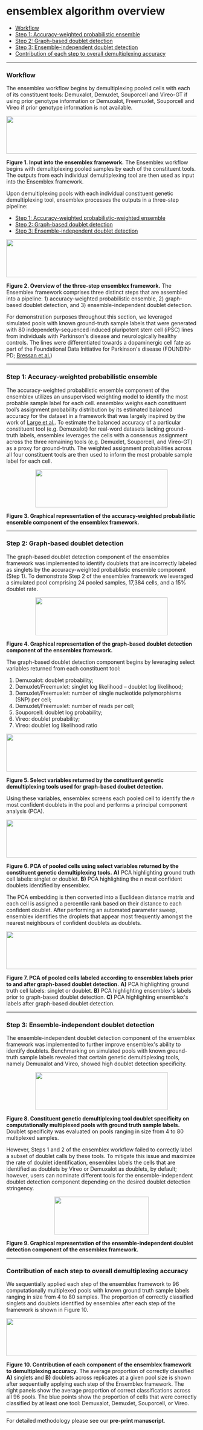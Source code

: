 # ensemblex algorithm overview

- [Workflow](#workflow)
- [Step 1: Accuracy-weighted probabilistic ensemble](#step-1-accuracy-weighted-probabilistic-ensemble)
- [Step 2: Graph-based doublet detection](#step-2-graph-based-doublet-detection)
- [Step 3: Ensemble-independent doublet detection](#step-3-ensemble-independent-doublet-detection)
- [Contribution of each step to overall demultiplexing accuracy](#contribution-of-each-step-to-overall-demultiplexing-accuracy)

 - - - -
### Workflow

The ensemblex workflow begins by demultiplexing pooled cells with each of its constituent tools: Demuxalot, Demuxlet, Souporcell and Vireo-GT if using prior genotype information or Demuxalot, Freemuxlet, Souporcell and Vireo if prior genotype information is not available.

 <p align="center">
 <img src="https://github.com/neurobioinfo/ensemblex/assets/97498007/e1ddc937-4f9e-4982-9873-066a71f70a1c" width="650" height="100">
 </p>

 **Figure 1. Input into the ensemblex framework.**  The Ensemblex workflow begins with demultiplexing pooled samples by each of the constituent tools. The outputs from each individual demultiplexing tool are then used as input into the Ensemblex framework. 

Upon demultiplexing pools with each individual constituent genetic demultiplexing tool, ensemblex processes the outputs in a three-step pipeline:

- [Step 1: Accuracy-weighted probabilistic-weighted ensemble](#step-1-accuracy-weighted-probabilistic-ensemble)
- [Step 2: Graph-based doublet detection](#step-2-graph-based-doublet-detection)
- [Step 3: Ensemble-independent doublet detection](#step-3-ensemble-independent-doublet-detection)

 <p align="center">
 <img src="https://github.com/neurobioinfo/ensemblex/assets/97498007/f7c20bc9-95cf-46d4-8694-e90e3801b8fc" width="650" height="100">
 </p>

**Figure 2. Overview of the three-step ensemblex framework.**  The Ensemblex framework comprises three distinct steps that are assembled into a pipeline: 1) accuracy-weighted probabilistic ensemble, 2) graph-based doublet detection, and 3) ensemble-independent doublet detection.

For demonstration purposes throughout this section, we leveraged simulated pools with known ground-truth sample labels that were generated with 80 independetly-sequenced induced pluripotent stem cell (iPSC) lines from individuals with Parkinson's disease and neurologically healthy controls. The lines were differentiated towards a dopaminergic cell fate as part of the Foundational Data Initiative for Parkinson's disease (FOUNDIN-PD; [Bressan et al.](https://www.cell.com/cell-genomics/pdf/S2666-979X(23)00017-4.pdf))

 - - - -

### Step 1: Accuracy-weighted probabilistic ensemble
The accuracy-weighted probabilistic ensemble component of the ensemblex  utilizes an unsupervised weighting model to identify the most probable sample label for each cell. ensemblex weighs each constituent tool’s assignment probability distribution by its estimated balanced accuracy for the dataset in a framework that was largely inspired by the work of [Large et al.](https://link.springer.com/article/10.1007/s10618-019-00638-y). To estimate the balanced accuracy of a particular constituent tool (e.g. Demuxalot) for real-word datasets lacking ground-truth labels, ensemblex leverages the cells with a consensus assignment across the three remaining tools (e.g. Demuxlet, Souporcell, and Vireo-GT) as a proxy for ground-truth. The weighted assignment probabilities across all four constituent tools are then used to inform the most probable sample label for each cell.

 <p align="center">
 <img src="https://github.com/neurobioinfo/ensemblex/assets/97498007/d55ae325-02f0-4e48-91ee-924933646f47" width="350" height="100">
 </p>

**Figure 3. Graphical representation of the accuracy-weighted probabilistic ensemble component of the ensemblex framework.**  
 - - - -

### Step 2: Graph-based doublet detection
The graph-based doublet detection component of the ensemblex framework was implemented to identify doublets that are incorrectly labeled as singlets by the accuracy-weighted probablistic ensemble component (Step 1). To demonstrate Step 2 of the ensemblex framework we leveraged a simulated pool comprising 24 pooled samples, 17,384 cells, and a 15% doublet rate.

 <p align="center">
 <img src="https://github.com/neurobioinfo/ensemblex/assets/97498007/05fa2241-8bdf-4b16-a892-7617af39a43a" width="350" height="100">
 </p>

**Figure 4. Graphical representation of the graph-based doublet detection component of the ensemblex framework.**  

The graph-based doublet detection component begins by leveraging select variables returned from each constituent tool:

1. Demuxalot: doublet probability;
2. Demuxlet/Freemuxlet: singlet log likelihood – doublet log likelihood;
3. Demuxlet/Freemuxlet: number of single nucleotide polymorphisms (SNP) per cell;
4. Demuxlet/Freemuxlet: number of reads per cell;
5. Souporcell: doublet log probability;
6. Vireo: doublet probability;
7. Vireo: doublet log likelihood ratio 

 <p align="center">
 <img src="https://github.com/mfiorini9/ensemblex/assets/97498007/7eb2aa3f-b0d3-45f8-9763-940cc392ef1f" width="650" height="100">
 </p>

**Figure 5. Select variables returned by the constituent genetic demultiplexing tools used for graph-based doubet detection.**

Using these variables, ensemblex screens each pooled cell to identify the *n* most confident doublets in the pool and performs a principal component analysis (PCA).

 <p align="center">
 <img src="https://github.com/mfiorini9/ensemblex/assets/97498007/001919fd-bc3b-4b35-bb30-8ee34e084b3e" width="650" height="100">
 </p>

**Figure 6. PCA of pooled cells using select variables returned by the constituent genetic demultiplexing tools.** **A)** PCA highlighting ground truth cell labels: singlet or doublet. **B)** PCA highlighting the *n* most confident doublets identified by ensemblex.

The PCA embedding is then converted into a Euclidean distance matrix and each cell is assigned a percentile rank based on their distance to each confident doublet. After performing an automated parameter sweep, ensemblex identifies the droplets that appear most frequently amongst the nearest neighbours of confident doublets as doublets.

 <p align="center">
 <img src="https://github.com/neurobioinfo/ensemblex/assets/97498007/da90357e-6c75-4317-bf17-27be034a490c" width="650" height="100">
 </p>

**Figure 7. PCA of pooled cells labeled according to ensemblex labels prior to and after graph-based doublet detection.** **A)** PCA highlighting ground truth cell labels: singlet or doublet. **B)** PCA highlighting  ensemblex's labels prior to graph-based doublet detection. **C)** PCA highlighting  ensemblex's labels after graph-based doublet detection. 

 - - - -

### Step 3: Ensemble-independent doublet detection
The ensemble-independent doublet detection component of the ensemblex framework was implemented to further improve ensemblex's ability to identify doublets. Benchmarking on simulated pools with known ground-truth sample labels revealed that certain genetic demultiplexing tools, namely Demuxalot and Vireo, showed high doublet detection specificity.

 <p align="center">
 <img src="https://github.com/mfiorini9/ensemblex/assets/97498007/e064357a-53bb-41fa-9bd3-f6609c2eefe4" width="350" height="100">
 </p>

**Figure 8. Constituent genetic demultiplexing tool doublet specificity on computationally multiplexed pools with ground truth sample labels.** Doublet specificity was evaluated on pools ranging in size from 4 to 80 multiplexed samples. 

 However, Steps 1 and 2 of the ensemblex workflow failed to correctly label a subset of doublet calls by these tools. To mitigate this issue and maximize the rate of doublet identification, ensemblex labels the cells that are identified as doublets by Vireo or Demuxalot as doublets, by default; however, users can nominate different tools for the ensemble-independent doublet detection component depending on the desired doublet detection stringency. 

 <p align="center">
 <img src="https://github.com/neurobioinfo/ensemblex/assets/97498007/47067260-f22f-48e3-a5eb-a2ac4859b855" width="250" height="100">
 </p>

**Figure 9. Graphical representation of the ensemble-independent doublet detection component of the ensemblex framework.**  

 - - - -
### Contribution of each step to overall demultiplexing accuracy 
We sequentially applied each step of the ensemblex framework to 96 computationally multiplexed pools with known ground truth sample labels ranging in size from 4 to 80 samples. The proportion of correctly classified singlets and doublets identified by ensemblex after each step of the framework is shown in Figure 10. 

 <p align="center">
 <img src="https://github.com/neurobioinfo/ensemblex/assets/97498007/7f117346-cfa2-451e-8ab6-388f2d07f0fb" width="750" height="100">
 </p>

**Figure 10. Contribution of each component of the ensemblex framework to demultiplexing accuracy.** The average proportion of correctly classified **A)** singlets and **B)** doublets across replicates at a given pool size is shown after sequentially applying each step of the Ensemblex framework. The right panels show the average proportion of correct classifications across all 96 pools. The blue points show the proportion of cells that were correctly classified by at least one tool: Demuxalot, Demuxlet, Souporcell, or Vireo.   


 - - - -
For detailed methodology please see our **pre-print manuscript**.







